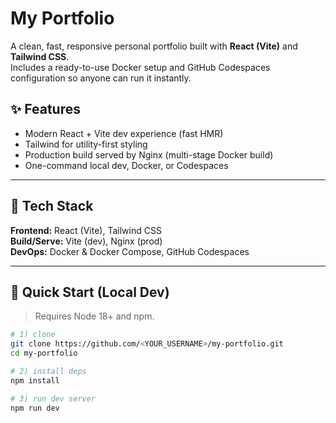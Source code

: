 # My Portfolio

A clean, fast, responsive personal portfolio built with **React (Vite)** and **Tailwind CSS**.  
Includes a ready-to-use Docker setup and GitHub Codespaces configuration so anyone can run it instantly.

## ✨ Features
- Modern React + Vite dev experience (fast HMR)
- Tailwind for utility-first styling
- Production build served by Nginx (multi-stage Docker build)
- One-command local dev, Docker, or Codespaces

---

## 🧰 Tech Stack
**Frontend:** React (Vite), Tailwind CSS  
**Build/Serve:** Vite (dev), Nginx (prod)  
**DevOps:** Docker & Docker Compose, GitHub Codespaces

---

## 🚀 Quick Start (Local Dev)

> Requires Node 18+ and npm.

```bash
# 1) clone
git clone https://github.com/<YOUR_USERNAME>/my-portfolio.git
cd my-portfolio

# 2) install deps
npm install

# 3) run dev server
npm run dev
